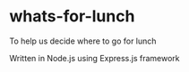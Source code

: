 # whats-for-lunch
To help us decide where to go for lunch

Written in Node.js using Express.js framework
